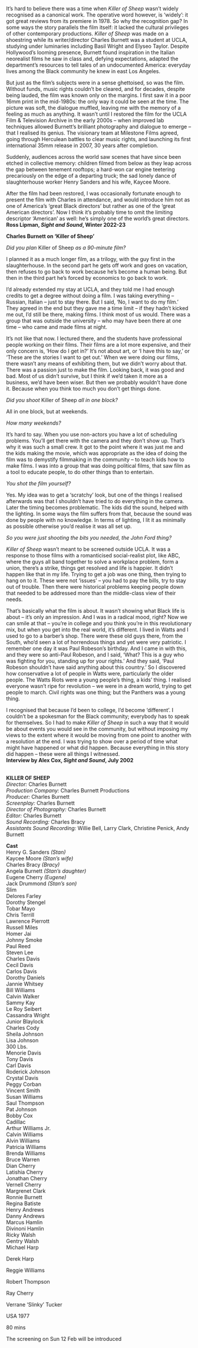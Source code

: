 

It’s hard to believe there was a time when _Killer of Sheep_ wasn’t widely recognised as a canonical work. The operative word however, is ‘widely’: it got great reviews from its premiere in 1978. So why the recognition gap? In some ways the story parallels the film itself: it lacked the cultural privileges of other contemporary productions. _Killer of Sheep_ was made on a shoestring while its writer/director Charles Burnett was a student at UCLA, studying under luminaries including Basil Wright and Elyseo Taylor. Despite Hollywood’s looming presence, Burnett found inspiration in the Italian neorealist films he saw in class and, defying expectations, adapted the department’s resources to tell tales of an undocumented America: everyday lives among the Black community he knew in east Los Angeles.

But just as the film’s subjects were in a sense ghettoised, so was the film. Without funds, music rights couldn’t be cleared, and for decades, despite being lauded, the film was known only on the margins. I first saw it in a poor 16mm print in the mid-1980s: the only way it could be seen at the time. The picture was soft, the dialogue muffled, leaving me with the memory of a feeling as much as anything. It wasn’t until I restored the film for the UCLA Film & Television Archive in the early 2000s – when improved lab techniques allowed Burnett’s brilliant photography and dialogue to emerge – that I realised its genius. The visionary team at Milestone Films agreed, going through Herculean battles to clear music rights, and launching its first international 35mm release in 2007, 30 years after completion.

Suddenly, audiences across the world saw scenes that have since been etched in collective memory: children filmed from below as they leap across the gap between tenement rooftops; a hard-won car engine teetering precariously on the edge of a departing truck; the sad lonely dance of slaughterhouse worker Henry Sanders and his wife, Kaycee Moore.

After the film had been restored, I was occasionally fortunate enough to present the film with Charles in attendance, and would introduce him not as one of America’s ‘great Black directors’ but rather as one of the ‘great American directors’. Now I think it’s probably time to omit the limiting descriptor ‘American’ as well: he’s simply one of the world’s great directors.  
**Ross Lipman, _Sight and Sound_, Winter 2022-23**

**Charles Burnett on ‘Killer of Sheep’**

_Did you plan_ Killer of Sheep _as a 90-minute film?_

I planned it as a much longer film, as a trilogy, with the guy first in the slaughterhouse. In the second part he gets off work and goes on vacation, then refuses to go back to work because he’s become a human being. But then in the third part he’s forced by economics to go back to work.

I’d already extended my stay at UCLA, and they told me I had enough credits to get a degree without doing a film. I was taking everything – Russian, Italian – just to stay there. But I said, ‘No, I want to do my film.’ They agreed in the end but they gave me a time limit – if they hadn’t kicked me out, I’d still be there, making films. I think most of us would. There was a group that was outside the university – who may have been there at one time – who came and made films at night.

It’s not like that now. I lectured there, and the students have professional people working on their films. Their films are a lot more expensive, and their only concern is, ‘How do I get in?’ It’s not about art, or ‘I have this to say,’ or ‘These are the stories I want to get out.’ When we were doing our films, there wasn’t any means of exhibiting them, but we didn’t worry about that. There was a passion just to make the film. Looking back, it was good and bad. Most of us didn’t survive, but I think if we’d taken it more as a business, we’d have been wiser. But then we probably wouldn’t have done it. Because when you think too much you don’t get things done.

_Did you shoot_ Killer of Sheep _all in one block?_

All in one block, but at weekends.

_How many weekends?_

It’s hard to say. When you use non-actors you have a lot of scheduling problems. You’ll get there with the camera and they don’t show up. That’s why it was such a small crew. It got to the point where it was just me and the kids making the movie, which was appropriate as the idea of doing the film was to demystify filmmaking in the community – to teach kids how to make films. I was into a group that was doing political films, that saw film as a tool to educate people, to do other things than to entertain.

_You shot the film yourself?_

Yes. My idea was to get a ‘scratchy’ look, but one of the things I realised afterwards was that I shouldn’t have tried to do everything in the camera. Later the timing becomes problematic. The kids did the sound, helped with the lighting. In some ways the film suffers from that, because the sound was done by people with no knowledge. In terms of lighting, I lit it as minimally as possible otherwise you’d realise it was all set up.

_So you were just shooting the bits you needed, the John Ford thing?_

_Killer of Sheep_ wasn’t meant to be screened outside UCLA. It was a response to those films with a romanticised social-realist plot, like ABC, where the guys all band together to solve a workplace problem, form a union, there’s a strike, things get resolved and life is happier. It didn’t happen like that in my life. Trying to get a job was one thing, then trying to hang on to it. These were not ‘issues’ – you had to pay the bills, try to stay out of trouble. Then there were historical problems keeping people down that needed to be addressed more than the middle-class view of their needs.

That’s basically what the film is about. It wasn’t showing what Black life is about – it’s only an impression. And I was in a radical mood, right? Now we can smile at that – you’re in college and you think you’re in this revolutionary mix, but when you get into the real world, it’s different. I lived in Watts and I used to go to a barber’s shop. There were these old guys there, from the South, who’d seen a lot of horrendous things and yet were very patriotic. I remember one day it was Paul Robeson’s birthday. And I came in with this, and they were so anti-Paul Robeson, and I said, ‘What? This is a guy who was fighting for you, standing up for your rights.’ And they said, ‘Paul Robeson shouldn’t have said anything about this country.’ So I discovered how conservative a lot of people in Watts were, particularly the older people. The Watts Riots were a young people’s thing, a kids’ thing. I realised everyone wasn’t ripe for revolution – we were in a dream world, trying to get people to march. Civil rights was one thing; but the Panthers was a young thing.

I recognised that because I’d been to college, I’d become ‘different’. I couldn’t be a spokesman for the Black community; everybody has to speak for themselves. So I had to make _Killer of Sheep_ in such a way that it would be about events you would see in the community, but without imposing my views to the extent where it would be moving from one point to another with a resolution at the end. I was trying to show over a period of time what might have happened or what did happen. Because everything in this story did happen – these were all things I witnessed.  
**Interview by Alex Cox, _Sight and Sound_, July 2002**
<br><br>

**KILLER OF SHEEP**<br>
_Director:_ Charles Burnett<br>
_Production Company:_ Charles Burnett Productions<br>
_Producer:_ Charles Burnett<br>
_Screenplay:_ Charles Burnett<br>
_Director of Photography:_ Charles Burnett<br>
_Editor:_ Charles Burnett<br>
_Sound Recording:_ Charles Bracy<br>
_Assistants Sound Recording:_ Willie Bell,  Larry Clark, Christine Penick, Andy Burnett<br>

**Cast**<br>
Henry G. Sanders _(Stan)_<br>
Kaycee Moore _(Stan’s wife)_<br>
Charles Bracy _(Bracy)_<br>
Angela Burnett _(Stan’s daughter)_<br>
Eugene Cherry _(Eugene)_<br>
Jack Drummond _(Stan’s son)_<br>
Slim<br>
Delores Farley<br>
Dorothy Stengel<br>
Tobar Mayo<br>
Chris Terrill<br>
Lawrence Pierrott<br>
Russell Miles<br>
Homer Jai<br>
Johnny Smoke<br>
Paul Reed<br>
Steven Lee<br>
Charles Davis<br>
Cecil Davis<br>
Carlos Davis<br>
Dorothy Daniels<br>
Jannie Whitsey<br>
Bill Williams<br>
Calvin Walker<br>
Sammy Kay<br>
Le Roy Seibert<br>
Cassandra Wright<br>
Junior Blaylock<br>
Charles Cody<br>
Sheila Johnson<br>
Lisa Johnson<br>
300 Lbs.<br>
Menorie Davis<br>
Tony Davis<br>
Carl Davis<br>
Roderick Johnson<br>
Crystal Davis<br>
Peggy Corban<br>
Vincent Smith<br>
Susan Williams<br>
Saul Thompson<br>
Pat Johnson<br>
Bobby Cox<br>
Cadillac<br>
Arthur Williams Jr.<br>
Calvin Williams<br>
Alvin Williams<br>
Patricia Williams<br>
Brenda Williams<br>
Bruce Warren<br>
Dian Cherry<br>
Latishia Cherry<br>
Jonathan Cherry<br>
Vernell Cherry<br>
Margrenet Clark<br>
Ronnie Burnett<br>
Regina Batiste<br>
Henry Andrews<br>
Danny Andrews<br>
Marcus Hamlin<br>
Divinoni Hamlin<br>
Ricky Walsh<br>
Gentry Walsh<br>
Michael Harp<br>

Derek Harp<br>

Reggie Williams<br>

Robert Thompson<br>

Ray Cherry<br>

Verrane ‘Slinky’ Tucker<br>

USA 1977<br>

80 mins

The screening on Sun 12 Feb will be introduced<br><br>
<!--stackedit_data:
eyJoaXN0b3J5IjpbLTc3MDcyNTAxM119
-->